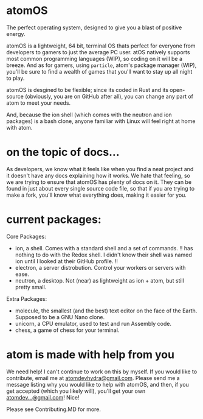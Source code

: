# atomOS
The perfect operating system, designed to give you a blast of positive energy.

atomOS is a lightweight, 64 bit, terminal OS thats perfect for everyone from developers to gamers to just the average PC user. atOS natively supports most common programming languages (WIP), so coding on it will be a breeze. And as for gamers, using `particle`, atom's package manager (WIP), you'll be sure to find a wealth of games that you'll want to stay up all night to play. 

atomOS is desgined to be flexible; since its coded in Rust and its open-source (obviously, you are on GitHub after all), you can change any part of atom to meet your needs.

And, because the ion shell (which comes with the neutron and ion packages) is a bash clone, anyone familiar with Linux will feel right at home with atom.

# on the topic of docs...
As developers, we know what it feels like when you find a neat project and it doesn't have any docs explaining how it works. We hate that feeling, so we are trying to ensure that atomOS has plenty of docs on it. They can be found in just about every single source code file, so that if you are trying to make a fork, you'll know what everything does, making it easier for you.

# current packages:
Core Packages:
 - ion, a shell. Comes with a standard shell and a set of commands. !! has nothing to do with the Redox shell. I didn't know their shell was named ion until I looked at their GitHub profile. !!
 - electron, a server distrobution. Control your workers or servers with ease.
 - neutron, a desktop. Not (near) as lightweight as ion + atom, but still pretty small.
 
Extra Packages:
 - molecule, the smallest (and the best) text editor on the face of the Earth. Supposed to be a GNU Nano clone.
 - unicorn, a CPU emulator, used to test and run Assembly code.
 - chess, a game of chess for your terminal.
 
# atom is made with help from you
We need help! I can't continue to work on this by myself. If you would like to contribute, email me at atomdevhydra@gmail.com. Please send me a message listing why you would like to help with atomOS, and then, if you get accepted (which you likely will), you'll get your own atomdev...@gmail.com! Nice!

Please see Contributing.MD for more.
